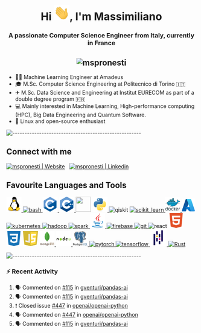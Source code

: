 
<h1 align="center">Hi <img src="https://raw.githubusercontent.com/ABSphreak/ABSphreak/master/gifs/Hi.gif" height="40px">, I'm Massimiliano </h1>
<h3 align="center">A passionate Computer Science Engineer from Italy, currently in France </h3>

<h2 align="center">
  <img src="https://komarev.com/ghpvc/?username=mspronesti&style=square" alt="mspronesti" />
</h2>

<!-- <img src='https://github.com/demartini/demartini/blob/master/code.gif' /> -->

- 🧑‍💼 Machine Learning Engineer at Amadeus
- 🎓 M.Sc. Computer Science Engineering at Politecnico di Torino :it:
- ✈  M.Sc. Data Science and Engineering at Institut EURECOM as part of a double degree program :fr:
- 💻  Mainly interested in Machine Learning, High-performance computing (HPC), Big Data Engineering and Quantum Software.
- :penguin: Linux and open-source enthusiast


![-----------------------------------------------------](https://raw.githubusercontent.com/andreasbm/readme/master/assets/lines/aqua.png)

## Connect with me

[<img height="35" width="35" src="https://raw.githubusercontent.com/mspronesti/mspronesti/master/icons/website.svg" alt="mspronesti | Website" />][website] &nbsp;
[<img height="35" width="35" src="https://raw.githubusercontent.com/mspronesti/mspronesti/master/icons/linkedin.svg" alt="mspronesti | Linkedin" />][linkedin] &nbsp;

## Favourite Languages and Tools

<p align="left"> 
    
  <a href="https://www.linux.org/" target="_blank"> 
    <img src="https://raw.githubusercontent.com/devicons/devicon/master/icons/linux/linux-original.svg" alt="linux" width="40" height="40"/> 
  </a> 
  
  <a href="https://www.gnu.org/software/bash/" target="_blank"> 
    <img src="https://www.vectorlogo.zone/logos/gnu_bash/gnu_bash-icon.svg" alt="bash" width="40" height="40"/> 
  </a> 
  
  <a href="https://www.cprogramming.com/" target="_blank"> 
    <img src="https://raw.githubusercontent.com/devicons/devicon/master/icons/c/c-original.svg" alt="c" width="40" height="40"/>   </a> 
  
  <a href="https://www.w3schools.com/cpp/" target="_blank"> 
    <img src="https://raw.githubusercontent.com/devicons/devicon/master/icons/cplusplus/cplusplus-original.svg" alt="cplusplus" width="40" height="40"/> 
  </a> 
  
  <a>
    <img src="https://thewizardsgame.com/wp-content/uploads/2018/04/Nvidia_logo.png" height="40" width="40"/>
  </a>
  
  <a href="https://www.python.org" target="_blank"> 
    <img src="https://raw.githubusercontent.com/devicons/devicon/master/icons/python/python-original.svg" alt="python" width="40" height="40"/> 
  </a> 
  
  <a>
   <img height="40" width="40" alt="qiskit" src="https://upload.wikimedia.org/wikipedia/commons/5/51/Qiskit-Logo.svg" />
  </a>
  
  <a href="https://scikit-learn.org/" target="_blank"> 
    <img src="https://upload.wikimedia.org/wikipedia/commons/0/05/Scikit_learn_logo_small.svg" alt="scikit_learn" width="40" height="40"/> 
  </a> 
  
  <a href="https://www.docker.com/" target="_blank"> 
    <img src="https://raw.githubusercontent.com/devicons/devicon/master/icons/docker/docker-original-wordmark.svg" alt="docker" width="40" height="40"/> 
  </a> 
  
  <a href="https://azure.microsoft.com/" target="_blank"> 
    <img src="https://raw.githubusercontent.com/devicons/devicon/master/icons/azure/azure-original.svg" alt="azure" width="35" height="35"/> 
  </a> 

  <a href="https://kubernetes.io/" target="_blank">
    <img height="35" width="35" alt="kubernetes" src="https://upload.wikimedia.org/wikipedia/commons/3/39/Kubernetes_logo_without_workmark.svg" />
   </a>  

 <a href="https://hadoop.apache.org/" target="_blank"> 
    <img src="https://github.com/rahul-jha98/README_icons/blob/main/language_and_tools/square/hadoop/hadoop.svg" alt="hadoop" width="40" height="40"/> 
  </a> 
  
 <a href="https://spark.apache.org/" target="_blank"> 
    <img src="https://upload.wikimedia.org/wikipedia/commons/f/f3/Apache_Spark_logo.svg" alt="spark" width="40" height="40"/> 
  </a> 

  <a href="https://www.java.com" target="_blank"> 
    <img src="https://raw.githubusercontent.com/devicons/devicon/master/icons/java/java-original.svg" alt="java" width="40" height="40"/> 
  </a> 
  
  <a href="https://firebase.google.com/" target="_blank"> 
    <img src="https://www.vectorlogo.zone/logos/firebase/firebase-icon.svg" alt="firebase" width="40" height="40"/> 
  </a> 
  
  <a href="https://git-scm.com/" target="_blank"> 
    <img src="https://www.vectorlogo.zone/logos/git-scm/git-scm-icon.svg" alt="git" width="40" height="40"/> 
  </a> 
  <a>
    <img src="https://upload.wikimedia.org/wikipedia/commons/a/a7/React-icon.svg" alt="react" width="60" height="40"/>
  </a>
  <a>
    <img src="icons/html5.svg" height="40" width="40" alt="HTML" width="40px" height="40" />
 </a>
  
  <a>
     <img height="40" width="40" alt="CSS" width="26px" src="icons/css3.svg" />
 </a>
 
 <a>
   <img height="40" width="40" alt="JavaScript" width="26px" src="icons/js.svg" />
 </a>
  
   <a href="https://www.mongodb.com/" target="_blank">
     <img src="https://raw.githubusercontent.com/devicons/devicon/master/icons/mongodb/mongodb-original-wordmark.svg" alt="mongodb" width="40" height="40"/> 
  </a> 
  
 <a href="https://nodejs.org" target="_blank"> 
   <img src="https://raw.githubusercontent.com/devicons/devicon/master/icons/nodejs/nodejs-original-wordmark.svg" alt="nodejs" width="40" height="40"/>
 </a> 
  
 <a href="https://www.postgresql.org" target="_blank"> 
   <img src="https://raw.githubusercontent.com/devicons/devicon/master/icons/postgresql/postgresql-original-wordmark.svg" alt="postgresql" width="40" height="40"/> 
  </a> 
  
  
  <a href="https://pytorch.org/" target="_blank"> 
    <img src="https://www.vectorlogo.zone/logos/pytorch/pytorch-icon.svg" alt="pytorch" width="40" height="40"/> 
  </a> 
  
  <a href="https://www.tensorflow.org" target="_blank"> 
    <img src="https://www.vectorlogo.zone/logos/tensorflow/tensorflow-icon.svg" alt="tensorflow" width="40" height="40"/> 
  </a> 
  
  <a href="https://pandas.pydata.org/" target="_blank"> 
    <img src="https://raw.githubusercontent.com/devicons/devicon/master/icons/pandas/pandas-original.svg" alt="pandas" width="45" height="45"/> 
  </a> 
  
  <a href="https://www.rust-lang.org/" target="_blank">
    <img height="40" width="40" alt="Rust" src="https://upload.wikimedia.org/wikipedia/commons/thumb/d/d5/Rust_programming_language_black_logo.svg/1024px-Rust_programming_language_black_logo.svg.png" />
  </a> 

</p>

![-----------------------------------------------------](https://raw.githubusercontent.com/andreasbm/readme/master/assets/lines/aqua.png)


### :zap: Recent Activity

<!--START_SECTION:activity-->
1. 🗣 Commented on [#115](https://github.com/gventuri/pandas-ai/issues/115) in [gventuri/pandas-ai](https://github.com/gventuri/pandas-ai)
2. 🗣 Commented on [#115](https://github.com/gventuri/pandas-ai/issues/115) in [gventuri/pandas-ai](https://github.com/gventuri/pandas-ai)
3. ❗️ Closed issue [#447](https://github.com/openai/openai-python/issues/447) in [openai/openai-python](https://github.com/openai/openai-python)
4. 🗣 Commented on [#447](https://github.com/openai/openai-python/issues/447) in [openai/openai-python](https://github.com/openai/openai-python)
5. 🗣 Commented on [#115](https://github.com/gventuri/pandas-ai/issues/115) in [gventuri/pandas-ai](https://github.com/gventuri/pandas-ai)
<!--END_SECTION:activity-->


[website]: https://mspronesti.github.io
[instagram]: https://instagram.com/__mpronesti
[linkedin]: https://www.linkedin.com/in/massimiliano-pronesti/

